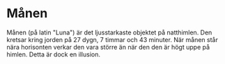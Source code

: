 # Månen

Månen (på latin "Luna") är det ljusstarkaste objektet på natthimlen. Den kretsar
kring jorden på 27 dygn, 7 timmar och 43 minuter. När månen står nära horisonten
verkar den vara större än när den den är högt uppe på himlen. Detta är dock en
illusion.
